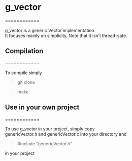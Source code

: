 
# g_vector

============

g_vector is a generic Vector implementation. <br />
It focuses mainly on simplicity.
Note that it isn't thread-safe.

## Compilation

============

To compile simply
> git clone

> make

## Use in your own project

============

To use g_vector in your project, simply copy <br />
genericVector.h and genericVector.c into your directory and <br />
> \#include "genericVector.h"

in your project
